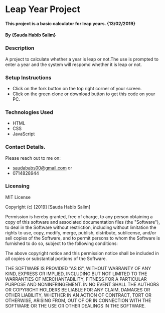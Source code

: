 # Leap Year Project
#### This project is a basic calculator for leap years. {13/02/2019}
#### By {Sauda Habib Salim}

### Description
A project to calculate whether a year is leap or not.The use is prompted to enter a year and the system will respomd whether it is leap or not.
### Setup Instructions
* Click on the fork button on the top right corner of your screen.
* Click on the green clone or download button to get this code on your PC.
### Technologies Used
* HTML
* CSS
* JavaScript
### Contact Details.
Please reach out to me on:
* saudababs00@gmail.com or
* 0714828944
### Licensing
MIT License

Copyright (c) [2019] [Sauda Habib Salim]

Permission is hereby granted, free of charge, to any person obtaining a copy
of this software and associated documentation files (the "Software"), to deal
in the Software without restriction, including without limitation the rights
to use, copy, modify, merge, publish, distribute, sublicense, and/or sell
copies of the Software, and to permit persons to whom the Software is
furnished to do so, subject to the following conditions:

The above copyright notice and this permission notice shall be included in all
copies or substantial portions of the Software.

THE SOFTWARE IS PROVIDED "AS IS", WITHOUT WARRANTY OF ANY KIND, EXPRESS OR
IMPLIED, INCLUDING BUT NOT LIMITED TO THE WARRANTIES OF MERCHANTABILITY,
FITNESS FOR A PARTICULAR PURPOSE AND NONINFRINGEMENT. IN NO EVENT SHALL THE
AUTHORS OR COPYRIGHT HOLDERS BE LIABLE FOR ANY CLAIM, DAMAGES OR OTHER
LIABILITY, WHETHER IN AN ACTION OF CONTRACT, TORT OR OTHERWISE, ARISING FROM,
OUT OF OR IN CONNECTION WITH THE SOFTWARE OR THE USE OR OTHER DEALINGS IN THE
SOFTWARE.
